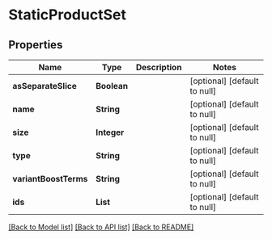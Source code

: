 # StaticProductSet
## Properties

| Name | Type | Description | Notes |
|------------ | ------------- | ------------- | -------------|
| **asSeparateSlice** | **Boolean** |  | [optional] [default to null] |
| **name** | **String** |  | [optional] [default to null] |
| **size** | **Integer** |  | [optional] [default to null] |
| **type** | **String** |  | [optional] [default to null] |
| **variantBoostTerms** | **String** |  | [optional] [default to null] |
| **ids** | **List** |  | [optional] [default to null] |

[[Back to Model list]](../index.md#documentation-for-models) [[Back to API list]](../index.md#documentation-for-api-endpoints) [[Back to README]](../index.md)

